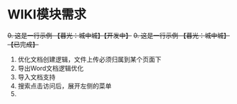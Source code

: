 # WIKI模块需求
~~0. 这是一行示例 【暮光：城中城】【开发中】~~
~~0. 这是一行示例 【暮光：城中城】【已完成】~~
1. 优化文档创建逻辑，文件上传必须归属到某个页面下
2. 导出Word文档逻辑优化
3. 导入文档支持
4. 搜索点击访问后，展开左侧的菜单
5. 

